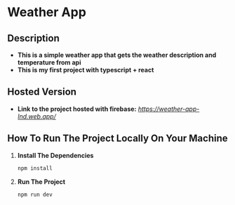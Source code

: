 # Weather App

## Description
- **This is a simple weather app that gets the weather description and temperature from api**
- **This is my first project with typescript + react**

## Hosted Version
- **Link to the project hosted with firebase:** *https://weather-app-lnd.web.app/*

## How To Run The Project Locally On Your Machine
1. **Install The Dependencies**
    ```bash
    npm install
    ```
2. **Run The Project**
    ```bash
    npm run dev
    ```
